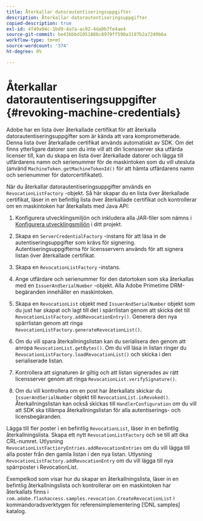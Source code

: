 ```yaml
---
title: Återkallar datorautentiseringsuppgifter
description: Återkallar datorautentiseringsuppgifter
copied-description: true
exl-id: 4f49a94c-1bd9-4a7a-ac92-4da0b7fe4ae4
source-git-commit: be43bbbd1051886c8979ff590a3197b2a7249b6a
workflow-type: tm+mt
source-wordcount: '374'
ht-degree: 0%

---
```


# Återkallar datorautentiseringsuppgifter {#revoking-machine-credentials}

Adobe har en lista över återkallade certifikat för att återkalla datorautentiseringsuppgifter som är kända att vara komprometterade. Denna lista över återkallade certifikat används automatiskt av SDK. Om det finns ytterligare datorer som du inte vill att din licensserver ska utfärda licenser till, kan du skapa en lista över återkallade datorer och lägga till utfärdarens namn och serienummer för de maskintoken som du vill utesluta (använd `MachineToken.getMachineTokenId()` för att hämta utfärdarens namn och serienummer för datorcertifikatet).

När du återkallar datorautentiseringsuppgifter används en `RevocationListFactory` -objekt. Så här skapar du en lista över återkallade certifikat, läser in en befintlig lista över återkallade certifikat och kontrollerar om en maskintoken har återkallats med Java API:

1. Konfigurera utvecklingsmiljön och inkludera alla JAR-filer som nämns i [Konfigurera utvecklingsmiljön](../../protecting-content/setting-up-the-sdk/setup-dev-env.md) i ditt projekt.
1. Skapa en `ServerCredentialFactory` -instans för att läsa in de autentiseringsuppgifter som krävs för signering. Autentiseringsuppgifterna för licensservern används för att signera listan över återkallade certifikat.
1. Skapa en `RevocationListFactory` -instans.
1. Ange utfärdare och serienummer för den datortoken som ska återkallas med en `IssuerAndSerialNumber` -objekt. Alla Adobe Primetime DRM-begäranden innehåller en maskintoken.
1. Skapa en `RevocationList` objekt med `IssuerAndSerialNumber` objekt som du just har skapat och lagt till det i spärrlistan genom att skicka det till `RevocationListFactory.addRevocationEntry()`. Generera den nya spärrlistan genom att ringa `RevocationListFactory.generateRevocationList()`.

1. Om du vill spara återkallningslistan kan du serialisera den genom att anropa `RevocationList.getBytes()`. Om du vill läsa in listan ringer du `RevocationListFactory.loadRevocationList()` och skicka i den serialiserade listan.

1. Kontrollera att signaturen är giltig och att listan signerades av rätt licensserver genom att ringa `RevocationList.verifySignature()`.
1. Om du vill kontrollera om en post har återkallats skickar du `IssuerAndSerialNumber` objekt till `RevocationList.isRevoked()`. Återkallningslistan kan också skickas till `HandlerConfiguration` om du vill att SDK ska tillämpa återkallningslistan för alla autentiserings- och licensbegäranden.

Lägga till fler poster i en befintlig `RevocationList`, läser in en befintlig återkallningslista. Skapa ett nytt `RevocationListFactory` och se till att öka CRL-numret. Utlysning `RevocationListFactioryEntries.addRevocationEntries` om du vill lägga till alla poster från den gamla listan i den nya listan. Utlysning `RevocationListFactory.addRevocationEntry` om du vill lägga till nya spärrposter i RevocationList.

Exempelkod som visar hur du skapar en återkallningslista, läser in en befintlig återkallningslista och kontrollerar om en maskintoken har återkallats finns i `com.adobe.flashaccess.samples.revocation.CreateRevocationList` i kommandoradsverktygen för referensimplementering [!DNL samples] katalog.
